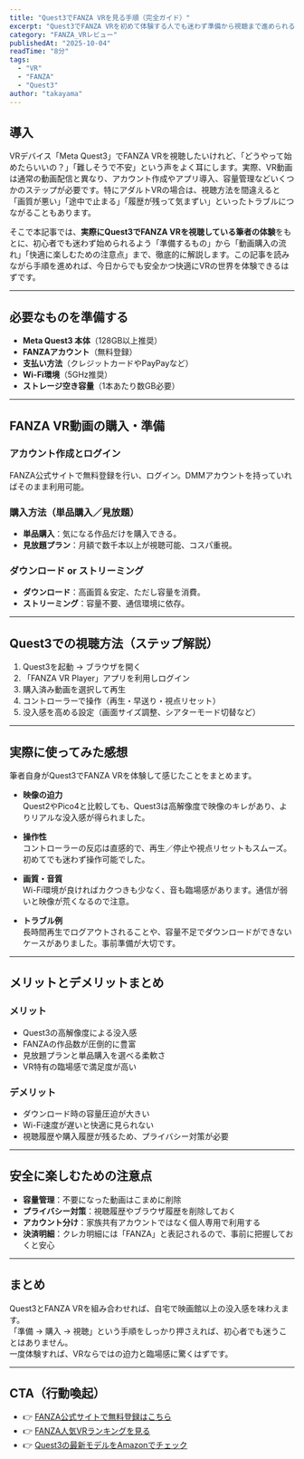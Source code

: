 ```yaml
---
title: "Quest3でFANZA VRを見る手順（完全ガイド）"
excerpt: "Quest3でFANZA VRを初めて体験する人でも迷わず準備から視聴まで進められるよう、必要な手順を徹底解説します。"
category: "FANZA_VRレビュー"
publishedAt: "2025-10-04"
readTime: "8分"
tags:
  - "VR"
  - "FANZA"
  - "Quest3"
author: "takayama"
---
```


## 導入
VRデバイス「Meta Quest3」でFANZA VRを視聴したいけれど、「どうやって始めたらいいの？」「難しそうで不安」という声をよく耳にします。実際、VR動画は通常の動画配信と異なり、アカウント作成やアプリ導入、容量管理などいくつかのステップが必要です。特にアダルトVRの場合は、視聴方法を間違えると「画質が悪い」「途中で止まる」「履歴が残って気まずい」といったトラブルにつながることもあります。  

そこで本記事では、**実際にQuest3でFANZA VRを視聴している筆者の体験**をもとに、初心者でも迷わず始められるよう「準備するもの」から「動画購入の流れ」「快適に楽しむための注意点」まで、徹底的に解説します。この記事を読みながら手順を進めれば、今日からでも安全かつ快適にVRの世界を体験できるはずです。  

---

## 必要なものを準備する
- **Meta Quest3 本体**（128GB以上推奨）  
- **FANZAアカウント**（無料登録）  
- **支払い方法**（クレジットカードやPayPayなど）  
- **Wi-Fi環境**（5GHz推奨）  
- **ストレージ空き容量**（1本あたり数GB必要）

---

## FANZA VR動画の購入・準備
### アカウント作成とログイン
FANZA公式サイトで無料登録を行い、ログイン。DMMアカウントを持っていればそのまま利用可能。

### 購入方法（単品購入／見放題）
- **単品購入**：気になる作品だけを購入できる。  
- **見放題プラン**：月額で数千本以上が視聴可能、コスパ重視。

### ダウンロード or ストリーミング
- **ダウンロード**：高画質＆安定、ただし容量を消費。  
- **ストリーミング**：容量不要、通信環境に依存。

---

## Quest3での視聴方法（ステップ解説）
1. Quest3を起動 → ブラウザを開く  
2. 「FANZA VR Player」アプリを利用しログイン  
3. 購入済み動画を選択して再生  
4. コントローラーで操作（再生・早送り・視点リセット）  
5. 没入感を高める設定（画面サイズ調整、シアターモード切替など）

---

## 実際に使ってみた感想
筆者自身がQuest3でFANZA VRを体験して感じたことをまとめます。

- **映像の迫力**  
  Quest2やPico4と比較しても、Quest3は高解像度で映像のキレがあり、よりリアルな没入感が得られました。

- **操作性**  
  コントローラーの反応は直感的で、再生／停止や視点リセットもスムーズ。初めてでも迷わず操作可能でした。

- **画質・音質**  
  Wi-Fi環境が良ければカクつきも少なく、音も臨場感があります。通信が弱いと映像が荒くなるので注意。

- **トラブル例**  
  長時間再生でログアウトされることや、容量不足でダウンロードができないケースがありました。事前準備が大切です。

---

## メリットとデメリットまとめ

### メリット
- Quest3の高解像度による没入感  
- FANZAの作品数が圧倒的に豊富  
- 見放題プランと単品購入を選べる柔軟さ  
- VR特有の臨場感で満足度が高い  

### デメリット
- ダウンロード時の容量圧迫が大きい  
- Wi-Fi速度が遅いと快適に見られない  
- 視聴履歴や購入履歴が残るため、プライバシー対策が必要  

---

## 安全に楽しむための注意点
- **容量管理**：不要になった動画はこまめに削除  
- **プライバシー対策**：視聴履歴やブラウザ履歴を削除しておく  
- **アカウント分け**：家族共有アカウントではなく個人専用で利用する  
- **決済明細**：クレカ明細には「FANZA」と表記されるので、事前に把握しておくと安心  

---

## まとめ
Quest3とFANZA VRを組み合わせれば、自宅で映画館以上の没入感を味わえます。  
「準備 → 購入 → 視聴」という手順をしっかり押さえれば、初心者でも迷うことはありません。  
一度体験すれば、VRならではの迫力と臨場感に驚くはずです。  

---

## CTA（行動喚起）
- 👉 [FANZA公式サイトで無料登録はこちら](#)  
- 👉 [FANZA人気VRランキングを見る](#)  
- 👉 [Quest3の最新モデルをAmazonでチェック](#)  

